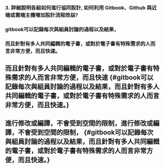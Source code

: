 ### 3. 詳細說明各組如何進行協同設計, 如何利用 Gitbook、Github 與近端或雲端主機增加設計流程效益?

### gitbook可以記錄每次與組員討論的過程以及結果，

### 而且針對有多人共同編輯的電子書，或對於電子書有特殊需求的人而言非常方便，而且快速。

## 而且針對有多人共同編輯的電子書，或對於電子書有特殊需求的人而言非常方便，而且快速 {#gitbook可以記錄每次與組員討論的過程以及結果，而且針對有多人共同編輯的電子書，或對於電子書有特殊需求的人而言非常方便，而且快速。}

## 進行修改或編譯，不會受到空間的限制，進行修改或編譯，不會受到空間的限制， {#gitbook可以記錄每次與組員討論的過程以及結果，而且針對有多人共同編輯的電子書，或對於電子書有特殊需求的人而言非常方便，而且快速。}



